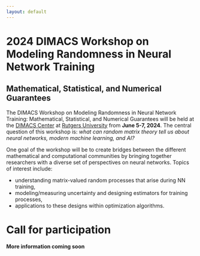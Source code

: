 ```yaml
---
layout: default
---
```


# 2024 DIMACS Workshop on Modeling Randomness in Neural Network Training

## Mathematical, Statistical, and Numerical Guarantees

The DIMACS Workshop on Modeling Randomness in Neural Network Training: Mathematical, Statistical, and Numerical Guarantees will be held at the [DIMACS Center](http://dimacs.rutgers.edu/) at [Rutgers University](http://www.rutgers.edu/) from **June 5-7, 2024**. The central question of this workshop is: *what can random matrix theory tell us about neural networks, modern machine learning, and AI?*

One goal of the workshop will be to create bridges between the different mathematical and computational communities by bringing together researchers with a diverse set of perspectives on neural networks. Topics of interest include:

* understanding matrix-valued random processes that arise during NN training, 
* modeling/measuring uncertainty and designing estimators for training processes,
* applications to these designs within optimization algorithms.

# Call for participation

**More information coming soon**